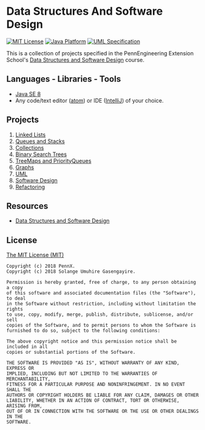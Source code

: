 # Data Structures And Software Design

[![MIT License](https://img.shields.io/badge/license-MIT%20License-green.svg)](https://github.com/SolangeUG/data-structures-and-software-design/blob/master/LICENSE)
[![Java Platform](https://img.shields.io/badge/platform-Java-blue.svg)](https://docs.oracle.com/en/java/)
[![UML Specification](https://img.shields.io/badge/specification-UML-452E7F.svg)](http://www.uml.org/)

This is a collection of projects specified in the PennEngineering Extension School's [Data Structures and Software Design](https://www.edx.org/course/data-structures-software-design-pennx-sd2x) course.

## Languages - Libraries - Tools

- [Java SE 8](http://www.oracle.com/technetwork/java/javase/downloads/jdk8-downloads-2133151.html)
- Any code/text editor ([atom](https://atom.io/)) or IDE ([IntelliJ](https://www.jetbrains.com/idea/download)) of your choice.

## Projects

1. [Linked Lists](https://github.com/SolangeUG/data-structures-and-software-design/tree/master/01-linked-lists)
2. [Queues and Stacks](https://github.com/SolangeUG/data-structures-and-software-design/tree/master/02-queues-and-stacks)
3. [Collections](https://github.com/SolangeUG/data-structures-and-software-design/tree/master/03-collections)
4. [Binary Search Trees](https://github.com/SolangeUG/data-structures-and-software-design/tree/master/04-binary-search-trees)
5. [TreeMaps and PriorityQueues](https://github.com/SolangeUG/data-structures-and-software-design/tree/master/05-treemaps-and-priority-queues)
6. [Graphs](https://github.com/SolangeUG/data-structures-and-software-design/tree/master/06-graphs)
7. [UML](https://github.com/SolangeUG/data-structures-and-software-design/tree/master/07-UML)
8. [Software Design](https://github.com/SolangeUG/data-structures-and-software-design/tree/master/08-software-design)
9. [Refactoring](https://github.com/SolangeUG/data-structures-and-software-design/tree/master/09-refactoring)

## Resources

- [Data Structures and Software Design](https://www.edx.org/course/data-structures-software-design-pennx-sd2x)

## License

[The MIT License (MIT)](https://opensource.org/licenses/MIT)

````
Copyright (c) 2018 PennX.
Copyright (c) 2018 Solange Umuhire Gasengayire.

Permission is hereby granted, free of charge, to any person obtaining a copy
of this software and associated documentation files (the "Software"), to deal
in the Software without restriction, including without limitation the rights
to use, copy, modify, merge, publish, distribute, sublicense, and/or sell
copies of the Software, and to permit persons to whom the Software is
furnished to do so, subject to the following conditions:

The above copyright notice and this permission notice shall be included in all
copies or substantial portions of the Software.

THE SOFTWARE IS PROVIDED "AS IS", WITHOUT WARRANTY OF ANY KIND, EXPRESS OR
IMPLIED, INCLUDING BUT NOT LIMITED TO THE WARRANTIES OF MERCHANTABILITY,
FITNESS FOR A PARTICULAR PURPOSE AND NONINFRINGEMENT. IN NO EVENT SHALL THE
AUTHORS OR COPYRIGHT HOLDERS BE LIABLE FOR ANY CLAIM, DAMAGES OR OTHER
LIABILITY, WHETHER IN AN ACTION OF CONTRACT, TORT OR OTHERWISE, ARISING FROM,
OUT OF OR IN CONNECTION WITH THE SOFTWARE OR THE USE OR OTHER DEALINGS IN THE
SOFTWARE.

````
